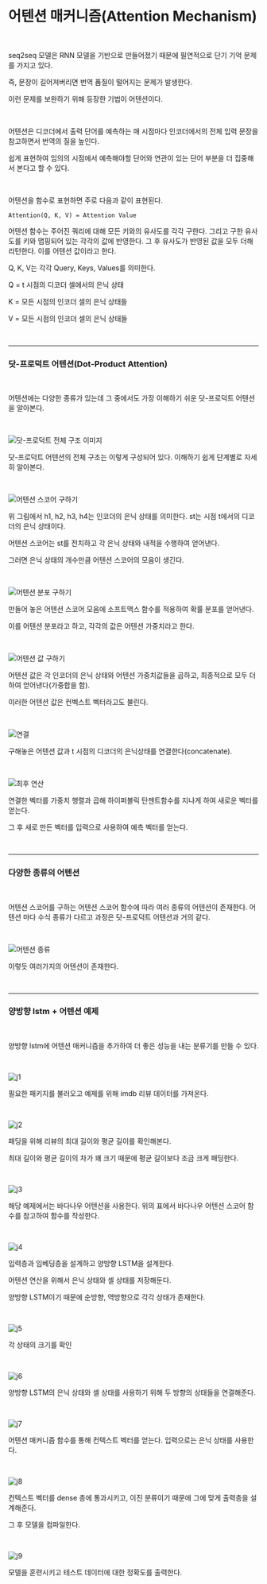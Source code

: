 # 어텐션 매커니즘(Attention Mechanism)

<br>

seq2seq 모델은 RNN 모델을 기반으로 만들어졌기 때문에 필연적으로 단기 기억 문제를 가지고 있다.

즉, 문장이 길어져버리면 번역 품질이 떨어지는 문제가 발생한다.

이런 문제를 보완하기 위해 등장한 기법이 어텐션이다.

<br>

어텐션은 디코더에서 출력 단어를 예측하는 매 시점마다 인코더에서의 전체 입력 문장을 참고하면서 번역의 질을 높인다.

쉽게 표현하여 임의의 시점에서 예측해야할 단어와 연관이 있는 단어 부분을 더 집중해서 본다고 할 수 있다.

<br>

어텐션을 함수로 표현하면 주로 다음과 같이 표현된다.

``Attention(Q, K, V) = Attention Value``

어텐션 함수는 주어진 쿼리에 대해 모든 키와의 유사도를 각각 구한다. 그리고 구한 유사도를 키와 맵핑되어 있는 각각의 값에 반영한다. 그 후 유사도가 반영된 값을 모두 더해 리턴한다. 이를 어텐션 값이라고 한다.

Q, K, V는 각각 Query, Keys, Values를 의미한다.

Q = t 시점의 디코더 셀에서의 은닉 상태

K = 모든 시점의 인코더 셀의 은닉 상태들

V = 모든 시점의 인코더 셀의 은닉 상태들

<br>

---

### 닷-프로덕트 어텐션(Dot-Product Attention)

<br>

어텐션에는 다양한 종류가 있는데 그 중에서도 가장 이해하기 쉬운 닷-프로덕트 어텐션을 알아본다.

<br>

![닷-프로덕트 전체 구조 이미지](https://github.com/Cheolyong-Kim/TIL/blob/master/%EB%94%A5%EB%9F%AC%EB%8B%9D%EA%B8%B0%EB%B0%98%20%EB%B9%84%EC%A0%95%ED%98%95%20%ED%85%8D%EC%8A%A4%ED%8A%B8%20%EB%B6%84%EC%84%9D/Attention%20Mechanism%20image/i1.png?raw=true)

닷-프로덕트 어텐션의 전체 구조는 이렇게 구성되어 있다. 이해하기 쉽게 단계별로 자세히 알아본다.

<br>

![어텐션 스코어 구하기](https://github.com/Cheolyong-Kim/TIL/blob/master/%EB%94%A5%EB%9F%AC%EB%8B%9D%EA%B8%B0%EB%B0%98%20%EB%B9%84%EC%A0%95%ED%98%95%20%ED%85%8D%EC%8A%A4%ED%8A%B8%20%EB%B6%84%EC%84%9D/Attention%20Mechanism%20image/i2.png?raw=true)

위 그림에서 h1, h2, h3, h4는 인코더의 은닉 상태를 의미한다. st는 시점 t에서의 디코더의 은닉 상태이다.

어텐션 스코어는 st를 전치하고 각 은닉 상태와 내적을 수행하여 얻어낸다. 

그러면 은닉 상태의 개수만큼 어텐션 스코어의 모음이 생긴다.

<br>

![어텐션 분포 구하기](https://github.com/Cheolyong-Kim/TIL/blob/master/%EB%94%A5%EB%9F%AC%EB%8B%9D%EA%B8%B0%EB%B0%98%20%EB%B9%84%EC%A0%95%ED%98%95%20%ED%85%8D%EC%8A%A4%ED%8A%B8%20%EB%B6%84%EC%84%9D/Attention%20Mechanism%20image/i3.png?raw=true)

만들어 놓은 어텐션 스코어 모음에 소프트맥스 함수를 적용하여 확률 분포를 얻어낸다.

이를 어텐션 분포라고 하고, 각각의 값은 어텐션 가중치라고 한다.

<br>

![어텐션 값 구하기](https://github.com/Cheolyong-Kim/TIL/blob/master/%EB%94%A5%EB%9F%AC%EB%8B%9D%EA%B8%B0%EB%B0%98%20%EB%B9%84%EC%A0%95%ED%98%95%20%ED%85%8D%EC%8A%A4%ED%8A%B8%20%EB%B6%84%EC%84%9D/Attention%20Mechanism%20image/i4.png?raw=true)

어텐션 값은 각 인코더의 은닉 상태와 어텐션 가중치값들을 곱하고, 최종적으로 모두 더하여 얻어낸다(가중합을 함).

이러한 어텐션 값은 컨벡스트 벡터라고도 불린다.

<br>

![연결](https://github.com/Cheolyong-Kim/TIL/blob/master/%EB%94%A5%EB%9F%AC%EB%8B%9D%EA%B8%B0%EB%B0%98%20%EB%B9%84%EC%A0%95%ED%98%95%20%ED%85%8D%EC%8A%A4%ED%8A%B8%20%EB%B6%84%EC%84%9D/Attention%20Mechanism%20image/i5.png?raw=true)

구해놓은 어텐션 값과 t 시점의 디코더의 은닉상태를 연결한다(concatenate).

<br>

![최후 연산](https://github.com/Cheolyong-Kim/TIL/blob/master/%EB%94%A5%EB%9F%AC%EB%8B%9D%EA%B8%B0%EB%B0%98%20%EB%B9%84%EC%A0%95%ED%98%95%20%ED%85%8D%EC%8A%A4%ED%8A%B8%20%EB%B6%84%EC%84%9D/Attention%20Mechanism%20image/i6.png?raw=true)

연결한 벡터를 가중치 행렬과 곱해 하이퍼볼릭 탄젠트함수를 지나게 하여 새로운 벡터를 얻는다.

그 후 새로 만든 벡터를 입력으로 사용하여 예측 벡터를 얻는다.

<br>

---

### 다양한 종류의 어텐션

<br>

어텐션 스코어를 구하는 어텐션 스코어 함수에 따라 여러 종류의 어텐션이 존재한다. 어텐션 마다 수식 종류가 다르고 과정은 닷-프로덕트 어텐션과 거의 같다.

<br>

![어텐션 종류](https://github.com/Cheolyong-Kim/TIL/blob/master/%EB%94%A5%EB%9F%AC%EB%8B%9D%EA%B8%B0%EB%B0%98%20%EB%B9%84%EC%A0%95%ED%98%95%20%ED%85%8D%EC%8A%A4%ED%8A%B8%20%EB%B6%84%EC%84%9D/Attention%20Mechanism%20image/i7.png?raw=true)

이렇듯 여러가지의 어텐션이 존재한다.

<br>

---

### 양방향 lstm + 어텐션 예제

<br>

양방향 lstm에 어텐션 매커니즘을 추가하여 더 좋은 성능을 내는 분류기를 만들 수 있다.

<br>

![j1](https://github.com/Cheolyong-Kim/TIL/blob/master/%EB%94%A5%EB%9F%AC%EB%8B%9D%EA%B8%B0%EB%B0%98%20%EB%B9%84%EC%A0%95%ED%98%95%20%ED%85%8D%EC%8A%A4%ED%8A%B8%20%EB%B6%84%EC%84%9D/Attention%20Mechanism%20image/j1.png?raw=true)

필요한 패키지를 불러오고 예제를 위해 imdb 리뷰 데이터를 가져온다.

<br>

![j2](https://github.com/Cheolyong-Kim/TIL/blob/master/%EB%94%A5%EB%9F%AC%EB%8B%9D%EA%B8%B0%EB%B0%98%20%EB%B9%84%EC%A0%95%ED%98%95%20%ED%85%8D%EC%8A%A4%ED%8A%B8%20%EB%B6%84%EC%84%9D/Attention%20Mechanism%20image/j2.png?raw=true)

패딩을 위해 리뷰의 최대 길이와 평균 길이를 확인해본다.

최대 길이와 평균 길이의 차가 꽤 크기 때문에 평균 길이보다 조금 크게 패딩한다.

<br>

![j3](https://github.com/Cheolyong-Kim/TIL/blob/master/%EB%94%A5%EB%9F%AC%EB%8B%9D%EA%B8%B0%EB%B0%98%20%EB%B9%84%EC%A0%95%ED%98%95%20%ED%85%8D%EC%8A%A4%ED%8A%B8%20%EB%B6%84%EC%84%9D/Attention%20Mechanism%20image/j3.png?raw=true)

해당 예제에서는 바다나우 어텐션을 사용한다. 위의 표에서 바다나우 어텐션 스코어 함수를 참고하여 함수를 작성한다.

<br>

![j4](https://github.com/Cheolyong-Kim/TIL/blob/master/%EB%94%A5%EB%9F%AC%EB%8B%9D%EA%B8%B0%EB%B0%98%20%EB%B9%84%EC%A0%95%ED%98%95%20%ED%85%8D%EC%8A%A4%ED%8A%B8%20%EB%B6%84%EC%84%9D/Attention%20Mechanism%20image/j4.png?raw=true)

입력층과 임베딩층을 설계하고 양방향 LSTM을 설계한다.

어텐션 연산을 위해서 은닉 상태와 셀 상태를 저장해둔다.

양방향 LSTM이기 때문에 순방향, 역방향으로 각각 상태가 존재한다.

<br>

![j5](https://github.com/Cheolyong-Kim/TIL/blob/master/%EB%94%A5%EB%9F%AC%EB%8B%9D%EA%B8%B0%EB%B0%98%20%EB%B9%84%EC%A0%95%ED%98%95%20%ED%85%8D%EC%8A%A4%ED%8A%B8%20%EB%B6%84%EC%84%9D/Attention%20Mechanism%20image/j5.png?raw=true)

각 상태의 크기를 확인

<br>

![j6](https://github.com/Cheolyong-Kim/TIL/blob/master/%EB%94%A5%EB%9F%AC%EB%8B%9D%EA%B8%B0%EB%B0%98%20%EB%B9%84%EC%A0%95%ED%98%95%20%ED%85%8D%EC%8A%A4%ED%8A%B8%20%EB%B6%84%EC%84%9D/Attention%20Mechanism%20image/j6.png?raw=true)

양방향 LSTM의 은닉 상태와 셀 상태를 사용하기 위해 두 방향의 상태들을 연결해준다.

<br>

![j7](https://github.com/Cheolyong-Kim/TIL/blob/master/%EB%94%A5%EB%9F%AC%EB%8B%9D%EA%B8%B0%EB%B0%98%20%EB%B9%84%EC%A0%95%ED%98%95%20%ED%85%8D%EC%8A%A4%ED%8A%B8%20%EB%B6%84%EC%84%9D/Attention%20Mechanism%20image/j7.png?raw=true)

어텐션 매커니즘 함수를 통해 컨텍스트 벡터를 얻는다. 입력으로는 은닉 상태를 사용한다.

<br>

![j8](https://github.com/Cheolyong-Kim/TIL/blob/master/%EB%94%A5%EB%9F%AC%EB%8B%9D%EA%B8%B0%EB%B0%98%20%EB%B9%84%EC%A0%95%ED%98%95%20%ED%85%8D%EC%8A%A4%ED%8A%B8%20%EB%B6%84%EC%84%9D/Attention%20Mechanism%20image/j8.png?raw=true)

컨텍스트 벡터를 dense 층에 통과시키고, 이진 분류이기 때문에 그에 맞게 출력층을 설계해준다.

그 후 모델을 컴파일한다.

<br>

![j9](https://github.com/Cheolyong-Kim/TIL/blob/master/%EB%94%A5%EB%9F%AC%EB%8B%9D%EA%B8%B0%EB%B0%98%20%EB%B9%84%EC%A0%95%ED%98%95%20%ED%85%8D%EC%8A%A4%ED%8A%B8%20%EB%B6%84%EC%84%9D/Attention%20Mechanism%20image/j9.png?raw=true)

모델을 훈련시키고 테스트 데이터에 대한 정확도를 출력한다.
